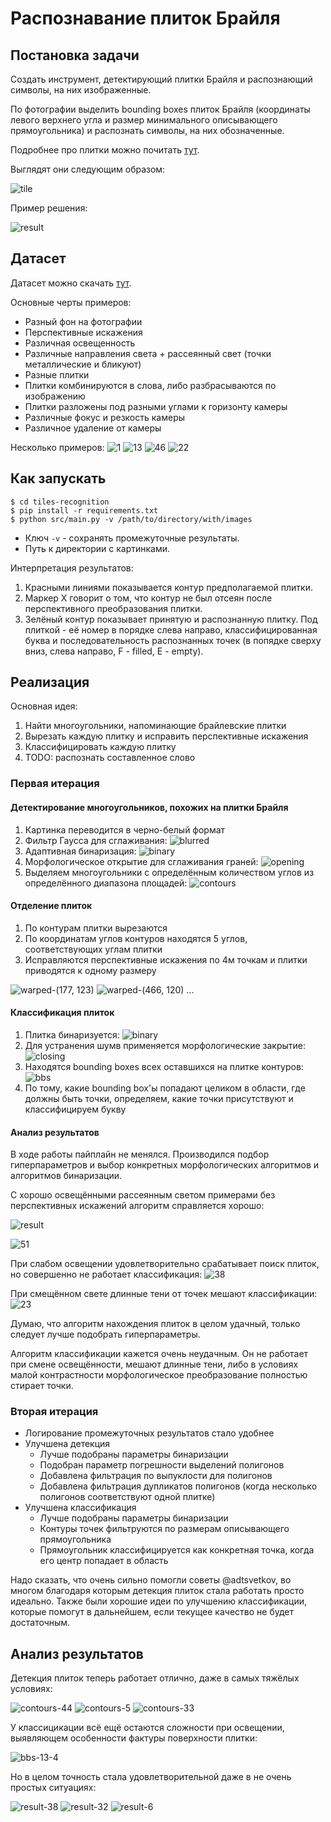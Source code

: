 # Распознавание плиток Брайля

## Постановка задачи

Создать инструмент, детектирующий плитки Брайля и распознающий символы, на них изображенные.

По фотографии выделить bounding boxes плиток Брайля (координаты левого верхнего угла и размер минимального описывающего прямоугольника) и распознать символы, на них обозначенные.

Подробнее про плитки можно почитать [тут](https://github.com/braille-systems/braille-trainer/wiki/tiles).

Выглядят они следующим образом:

![tile](https://user-images.githubusercontent.com/23435506/73558793-f53c2780-4464-11ea-965e-adbd76a7a998.JPG)

Пример решения:

![result](https://user-images.githubusercontent.com/25281147/111088052-4195da00-8536-11eb-8b6d-84635c324fca.png)

## Датасет

Датасет можно скачать [тут](https://disk.yandex.ru/d/vS5nZHeK9lezeQ?w=1).

Основные черты примеров:

- Разный фон на фотографии
- Перспективные искажения
- Различная освещенность
- Различные направления света + рассеянный свет (точки металлические и бликуют)
- Разные плитки
- Плитки комбинируются в слова, либо разбрасываются по изображению
- Плитки разложены под разными углами к горизонту камеры
- Различные фокус и резкость камеры
- Различное удаление от камеры

Несколько примеров:
![1](https://user-images.githubusercontent.com/25281147/112543634-15e0e280-8dc7-11eb-9d48-f822883d79a6.jpg)
![13](https://user-images.githubusercontent.com/25281147/112543647-1aa59680-8dc7-11eb-8a97-82ffeda6a0c9.jpg)
![46](https://user-images.githubusercontent.com/25281147/112543669-21340e00-8dc7-11eb-83ad-3089f0ce3570.jpg)
![22](https://user-images.githubusercontent.com/25281147/112543683-26915880-8dc7-11eb-8c6f-fe7b415ddc2d.jpg)

## Как запускать

```
$ cd tiles-recognition
$ pip install -r requirements.txt
$ python src/main.py -v /path/to/directory/with/images
```

* Ключ `-v` - сохранять промежуточные результаты.
* Путь к директории с картинками.

Интерпретация результатов:

1. Красными линиями показывается контур предполагаемой плитки.
2. Маркер Х говорит о том, что контур не был отсеян после перспективного преобразования плитки.
3. Зелёный контур показывает принятую и распознанную плитку. Под плиткой - её номер в порядке слева направо, классифицированная буква и последовательность распознанных точек (в попядке сверху вниз, слева направо, F - filled, E - empty).

## Реализация

Основная идея:

1. Найти многоугольники, напоминающие брайлевские плитки
2. Вырезать каждую плитку и исправить перспективные искажения
3. Классифицировать каждую плитку
4. TODO: распознать составленное слово

### Первая итерация

#### Детектирование многоугольников, похожих на плитки Брайля

1. Картинка переводится в черно-белый формат
2. Фильтр Гаусса для сглаживания: ![blurred](https://user-images.githubusercontent.com/25281147/112550545-97893e00-8dd0-11eb-84ed-883a690a1397.png)
3. Адаптивная бинаризация: ![binary](https://user-images.githubusercontent.com/25281147/112550668-c4d5ec00-8dd0-11eb-8e65-d20c0e809f91.png)
4. Морфологическое открытие для сглаживания граней: ![opening](https://user-images.githubusercontent.com/25281147/112550763-ef27a980-8dd0-11eb-9356-d70170e5acd1.png)
5. Выделяем многоугольники с определённым количеством углов из определённого диапазона площадей: ![contours](https://user-images.githubusercontent.com/25281147/112550904-239b6580-8dd1-11eb-81f2-c8ce38571a42.png)

#### Отделение плиток

1. По контурам плитки вырезаются
2. По координатам углов контуров находятся 5 углов, соответствующих углам плитки
3. Исправляются перспективные искажения по 4м точкам и плитки приводятся к одному размеру

![warped-(177, 123)](https://user-images.githubusercontent.com/25281147/112551169-9ad0f980-8dd1-11eb-8801-cf6b797a7eef.png)
![warped-(466, 120)](https://user-images.githubusercontent.com/25281147/112551190-a58b8e80-8dd1-11eb-8831-37c5c359995a.png)
...

#### Классификация плиток

1. Плитка бинаризуется: ![binary](https://user-images.githubusercontent.com/25281147/112551515-2ba7d500-8dd2-11eb-8b63-ae47c6ccaaf9.png)
2. Для устранения шумв применяется морфологические закрытие: ![closing](https://user-images.githubusercontent.com/25281147/112551558-3f533b80-8dd2-11eb-8a03-ec2a00629ad7.png)
3. Находятся bounding boxes всех оставшихся на плитке контуров: ![bbs](https://user-images.githubusercontent.com/25281147/112551631-5d20a080-8dd2-11eb-85ae-5ea6e2417002.png)
4. По тому, какие bounding box'ы попадают целиком в области, где должны быть точки, определяем, какие точки присутствуют и классифицируем букву

#### Анализ результатов

В ходе работы пайплайн не менялся.
Производился подбор гиперпараметров и выбор конкретных морфологических алгоритмов и алгоритмов бинаризации.

С хорошо освещёнными рассеянным светом примерами без перспективных искажений алгоритм справляется хорошо:

![result](https://user-images.githubusercontent.com/25281147/112552050-34e57180-8dd3-11eb-9157-e1dcdf1b1ea4.png)

![51](https://user-images.githubusercontent.com/25281147/112552599-264b8a00-8dd4-11eb-8763-8d719b082048.png)

При слабом освещении удовлетворительно срабатывает поиск плиток, но совершенно не работает классификация:
![38](https://user-images.githubusercontent.com/25281147/112552456-e7b5cf80-8dd3-11eb-906a-d44acf81c664.png)

При смещённом свете длинные тени от точек мешают классификации:
![23](https://user-images.githubusercontent.com/25281147/112552725-509d4780-8dd4-11eb-86df-af5713290fed.png)

Думаю, что алгоритм нахождения плиток в целом удачный, только следует лучше подобрать гиперпараметры.

Алгоритм классификации кажется очень неудачным.
Он не работает при смене освещённости, мешают длинные тени, либо в условиях малой контрастности морфологическое преобразование полностью стирает точки.

### Вторая итерация

* Логирование промежуточных результатов стало удобнее
* Улучшена детекция
  * Лучше подобраны параметры бинаризации
  * Подобран параметр погрешности выделений полигонов
  * Добавлена фильтрация по выпуклости для полигонов
  * Добавлена фильтрация дупликатов полигонов (когда несколько полигонов соответствуют одной плитке)
* Улучшена классификация
  * Лучше подобраны параметры бинаризации
  * Контуры точек фильтруются по размерам описывающего прямоугольника
  * Прямоугольник классифицируется как конкретная точка, когда его центр попадает в область

Надо сказать, что очень сильно помогли советы @adtsvetkov, во многом благодаря которым детекция плиток стала работать просто идеально.
Также были хорошие идеи по улучшению классификации, которые помогут в дальнейшем, если текущее качество не будет достаточным.

## Анализ результатов

Детекция плиток теперь работает отлично, даже в самых тяжёлых условиях:

![contours-44](https://user-images.githubusercontent.com/25281147/113506731-448d5480-954f-11eb-864c-d77d19eb879b.png)
![contours-5](https://user-images.githubusercontent.com/25281147/113506741-4e16bc80-954f-11eb-859c-c7fcf198c46c.png)
![contours-33](https://user-images.githubusercontent.com/25281147/113506761-6d154e80-954f-11eb-8495-1026af62b979.png)

У классицикации всё ещё остаются сложности при освещении, выявляющем особенности фактуры поверхности плитки:

![bbs-13-4](https://user-images.githubusercontent.com/25281147/113506859-df862e80-954f-11eb-8e95-8014ea45a48d.png)

Но в целом точность стала удовлетворительной даже в не очень простых ситуациях:

![result-38](https://user-images.githubusercontent.com/25281147/113506894-1d835280-9550-11eb-952b-350cd7791406.png)
![result-32](https://user-images.githubusercontent.com/25281147/113506896-22480680-9550-11eb-9740-f61362265be0.png)
![result-6](https://user-images.githubusercontent.com/25281147/113506905-2a07ab00-9550-11eb-952a-b1f7d7486065.png)
